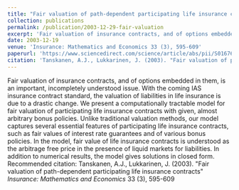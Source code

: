 ```yaml
---
title: "Fair valuation of path-dependent participating life insurance contracts"
collection: publications
permalink: /publication/2003-12-29-fair-valuation
excerpt: 'Fair valuation of insurance contracts, and of options embedded in them, is an important, incompletely understood issue. With the coming IAS insurance contract standard, the valuation of liabilities in life insurance is due to a drastic change. We present a computationally tractable model for fair valuation of participating life insurance contracts with given, almost arbitrary bonus policies. Unlike traditional valuation methods, our model captures several essential features of participating life insurance contracts, such as fair values of interest rate guarantees and of various bonus policies. In the model, fair value of life insurance contracts is understood as the arbitrage free price in the presence of liquid markets for liabilities. In addition to numerical results, the model gives solutions in closed form.'
date: 2003-12-19
venue: 'Insurance: Mathematics and Economics 33 (3), 595-609'
paperurl: 'https://www.sciencedirect.com/science/article/abs/pii/S016766870300177X'
citation: 'Tanskanen, A.J., Lukkarinen, J. (2003). "Fair valuation of path-dependent participating life insurance contracts" <i>Insurance: Mathematics and Economics</i> 33 (3), 595-609'
---
```

Fair valuation of insurance contracts, and of options embedded in them, is an important, incompletely understood issue. With the coming IAS insurance contract standard, the valuation of liabilities in life insurance is due to a drastic change. We present a computationally tractable model for fair valuation of participating life insurance contracts with given, almost arbitrary bonus policies. Unlike traditional valuation methods, our model captures several essential features of participating life insurance contracts, such as fair values of interest rate guarantees and of various bonus policies. In the model, fair value of life insurance contracts is understood as the arbitrage free price in the presence of liquid markets for liabilities. In addition to numerical results, the model gives solutions in closed form.
Recommended citation: Tanskanen, A.J., Lukkarinen, J. (2003). "Fair valuation of path-dependent participating life insurance contracts" <i>Insurance: Mathematics and Economics</i> 33 (3), 595-609

